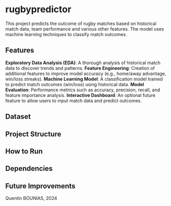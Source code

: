 # rugbypredictor
This project predicts the outcome of rugby matches based on historical match data, team performance and various other features. The model uses machine learning techniques to classify match outcomes.

## Features

**Exploratory Data Analysis (EDA)**: A thorough analysis of historical match data to discover trends and patterns.
**Feature Engineering**: Creation of additional features to improve model accuracy (e.g., home/away advantage, win/loss streaks).
**Machine Learning Model**: A classification model trained to predict match outcomes (win/loss) using historical data.
**Model Evaluation**: Performance metrics such as accuracy, precision, recall, and feature importance analysis.
**Interactive Dashboard**: An optional future feature to allow users to input match data and predict outcomes.

## Dataset

## Project Structure

## How to Run

## Dependencies

## Future Improvements

Quentin BOUNIAS, 2024